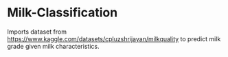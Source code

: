 # Milk-Classification

Imports dataset from https://www.kaggle.com/datasets/cpluzshrijayan/milkquality to predict milk grade given milk characteristics.
